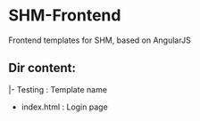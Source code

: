 # SHM-Frontend
Frontend templates for SHM, based on AngularJS
## Dir content:
|- Testing : Template name
- index.html : Login page
